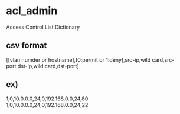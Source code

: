 # acl_admin
Access Control List Dictionary
## csv format
[[vlan numder or hostname],[0:permit or 1:deny],src-ip,wild card,src-port,dst-ip,wild card,dst-port]
## ex)
1,0,10.0.0.0,24,0,192.168.0.0,24,80  
1,0,10.0.0.0,24,0,192.168.0.0,24,22
